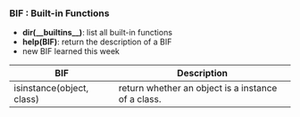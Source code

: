 ### BIF : Built-in Functions

* **dir(\_\_builtins\_\_)**: list all built-in functions
* **help(BIF)**: return the description of a BIF
* new BIF learned this week

|BIF|Description|
|---|---|
|isinstance(object, class)|return whether an object is a instance of a class.|
